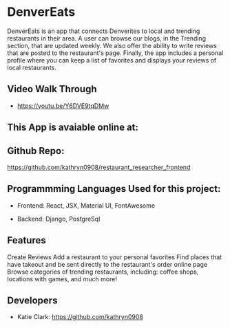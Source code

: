 # DenverEats 

DenverEats is an app that connects Denverites to local and trending restaurants in their area. A user can browse our blogs, in the Trending section, that are updated weekly. We also offer the ability to write reviews that are posted to the restaurant's page. Finally, the app includes a personal profile where you can keep a list of favorites and displays your reviews of local restaurants.

## Video Walk Through

- https://youtu.be/Y6DVE9tqDMw

## This App is avaiable online at:

## Github Repo:
https://github.com/kathryn0908/restaurant_researcher_frontend



## Programmming Languages Used for this project:

-   Frontend: React, JSX, Material UI, FontAwesome

-   Backend: Django, PostgreSql

## Features

Create Reviews
Add a restaurant to your personal favorites
Find places that have takeout and be sent directly to the restaurant's order online page
Browse categories of trending restaurants, including: coffee shops, locations with games, and much more!



## Developers

- Katie Clark: https://github.com/kathryn0908




